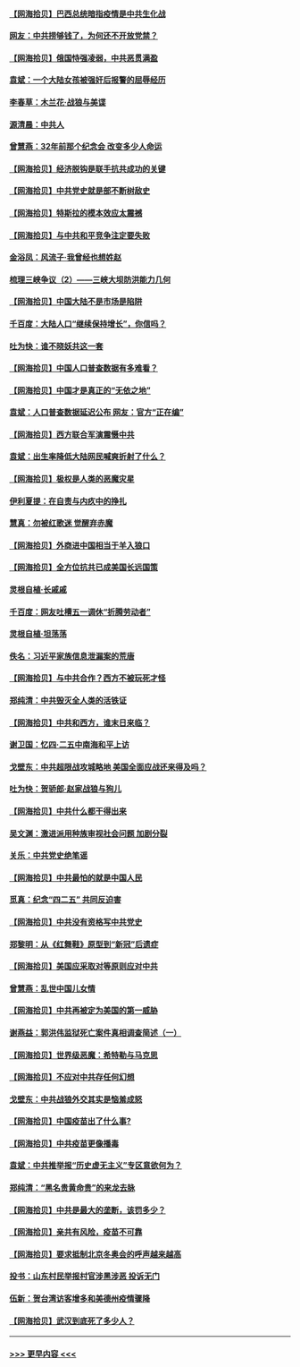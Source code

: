 #### [【网海拾贝】巴西总统暗指疫情是中共生化战](../pages/nsc993/n12938999.md?t=05121602) 
#### [网友：中共捞够钱了，为何还不开放党禁？](../pages/nsc993/n12938952.md?t=05121602) 
#### [【网海拾贝】俄国恃强凌弱，中共恶贯满盈](../pages/nsc993/n12936626.md?t=05121602) 
#### [袁斌：一个大陆女孩被强奸后报警的屈辱经历](../pages/nsc993/n12936547.md?t=05121602) 
#### [李春草：木兰花·战狼与美谍](../pages/nsc993/n12935995.md?t=05121602) 
#### [源清晨：中共人](../pages/nsc993/n12935589.md?t=05121602) 
#### [曾慧燕：32年前那个纪念会 改变多少人命运](../pages/nsc993/n12934233.md?t=05121602) 
#### [【网海拾贝】经济脱钩是联手抗共成功的关键](../pages/nsc993/n12934176.md?t=05121602) 
#### [【网海拾贝】中共党史就是部不断树敌史](../pages/nsc993/n12932844.md?t=05121602) 
#### [【网海拾贝】特斯拉的模本效应太震撼](../pages/nsc993/n12925626.md?t=05121602) 
#### [【网海拾贝】与中共和平竞争注定要失败](../pages/nsc993/n12923326.md?t=05121602) 
#### [金浴凤：风流子‧我曾经也想姓赵](../pages/nsc993/n12920911.md?t=05121602) 
#### [梳理三峡争议（2）——三峡大坝防洪能力几何](../pages/nsc993/n12920173.md?t=05121602) 
#### [【网海拾贝】中国大陆不是市场是陷阱](../pages/nsc993/n12920143.md?t=05121602) 
#### [千百度：大陆人口“继续保持增长”，你信吗？](../pages/nsc993/n12918946.md?t=05121602) 
#### [吐为快：谁不晓妖共这一套](../pages/nsc993/n12918941.md?t=05121602) 
#### [【网海拾贝】中国人口普查数据有多难看？](../pages/nsc993/n12917822.md?t=05121602) 
#### [【网海拾贝】中国才是真正的“无依之地”](../pages/nsc993/n12915845.md?t=05121602) 
#### [袁斌：人口普查数据延迟公布 网友：官方“正在编”](../pages/nsc993/n12915748.md?t=05121602) 
#### [【网海拾贝】西方联合军演震慑中共](../pages/nsc993/n12913466.md?t=05121602) 
#### [袁斌：出生率降低大陆网民喊爽折射了什么？](../pages/nsc993/n12913365.md?t=05121602) 
#### [【网海拾贝】极权是人类的恶魔灾星](../pages/nsc993/n12910697.md?t=05121602) 
#### [伊利夏提：在自责与内疚中的挣扎](../pages/nsc993/n12910493.md?t=05121602) 
#### [慧真：勿被红歌迷 觉醒弃赤魔](../pages/nsc993/n12910485.md?t=05121602) 
#### [【网海拾贝】外商进中国相当于羊入狼口](../pages/nsc993/n12908274.md?t=05121602) 
#### [【网海拾贝】全方位抗共已成美国长远国策](../pages/nsc993/n12906878.md?t=05121602) 
#### [灵根自植‧长戚戚](../pages/nsc993/n12905585.md?t=05121602) 
#### [千百度：网友吐槽五一调休“折腾劳动者”](../pages/nsc993/n12905934.md?t=05121602) 
#### [灵根自植‧坦荡荡](../pages/nsc993/n12905562.md?t=05121602) 
#### [佚名：习近平家族信息泄漏案的荒唐](../pages/nsc993/n12904705.md?t=05121602) 
#### [【网海拾贝】与中共合作？西方不被玩死才怪](../pages/nsc993/n12903873.md?t=05121602) 
#### [郑纯清：中共毁灭全人类的活铁证](../pages/nsc993/n12903785.md?t=05121602) 
#### [【网海拾贝】中共和西方，谁末日来临？](../pages/nsc993/n12903482.md?t=05121602) 
#### [谢卫国：忆四‧二五中南海和平上访](../pages/nsc993/n12902192.md?t=05121602) 
#### [戈壁东：中共超限战攻城略地 美国全面应战还来得及吗？](../pages/nsc993/n12902297.md?t=05121602) 
#### [吐为快：贺骄郎‧赵家战狼与狗儿](../pages/nsc993/n12902280.md?t=05121602) 
#### [【网海拾贝】中共什么都干得出来](../pages/nsc993/n12897500.md?t=05121602) 
#### [吴文渊：激进派用种族审视社会问题 加剧分裂](../pages/nsc993/n12893881.md?t=05121602) 
#### [关乐：中共党史绝笔谣](../pages/nsc993/n12897270.md?t=05121602) 
#### [【网海拾贝】中共最怕的就是中国人民](../pages/nsc993/n12894705.md?t=05121602) 
#### [觅真：纪念“四二五” 共同反迫害](../pages/nsc993/n12894553.md?t=05121602) 
#### [【网海拾贝】中共没有资格写中共党史](../pages/nsc993/n12892231.md?t=05121602) 
#### [郑黎明：从《红舞鞋》原型到“新冠”后遗症](../pages/nsc993/n12890469.md?t=05121602) 
#### [【网海拾贝】美国应采取对等原则应对中共](../pages/nsc993/n12889176.md?t=05121602) 
#### [曾慧燕：乱世中国儿女情](../pages/nsc993/n12887931.md?t=05121602) 
#### [【网海拾贝】中共再被定为美国的第一威胁](../pages/nsc993/n12887580.md?t=05121602) 
#### [谢燕益：郭洪伟监狱死亡案件真相调查简述（一）](../pages/nsc993/n12885648.md?t=05121602) 
#### [【网海拾贝】世界级恶魔：希特勒与马克思](../pages/nsc993/n12884062.md?t=05121602) 
#### [【网海拾贝】不应对中共存任何幻想](../pages/nsc993/n12881460.md?t=05121602) 
#### [戈壁东：中共战狼外交其实是恼羞成怒](../pages/nsc993/n12880392.md?t=05121602) 
#### [【网海拾贝】中国疫苗出了什么事?](../pages/nsc993/n12879124.md?t=05121602) 
#### [【网海拾贝】中共疫苗更像播毒](../pages/nsc993/n12876631.md?t=05121602) 
#### [袁斌：中共推举报“历史虚无主义”专区意欲何为？](../pages/nsc993/n12876530.md?t=05121602) 
#### [郑纯清：“黑名贵黄命贵”的来龙去脉](../pages/nsc993/n12875589.md?t=05121602) 
#### [【网海拾贝】中共是最大的垄断，该罚多少？](../pages/nsc993/n12874006.md?t=05121602) 
#### [【网海拾贝】亲共有风险，疫苗不可靠](../pages/nsc993/n12872224.md?t=05121602) 
#### [【网海拾贝】要求抵制北京冬奥会的呼声越来越高](../pages/nsc993/n12868962.md?t=05121602) 
#### [投书：山东村民举报村官涉黑涉恶 投诉无门](../pages/nsc993/n12869726.md?t=05121602) 
#### [伍新：贺台湾访客增多和美德州疫情骤降](../pages/nsc993/n12865651.md?t=05121602) 
#### [【网海拾贝】武汉到底死了多少人？](../pages/nsc993/n12863707.md?t=05121602) 

----
#### [ >>> 更早内容 <<< ](../indexes/nsc993-earlier.md)
